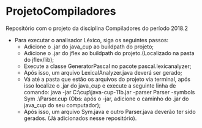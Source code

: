 ﻿# ProjetoCompiladores
Repositório com o projeto da disciplina Compiladores do período 2018.2

* Para executar o analisador Léxico, siga os seguintes passos:
  * Adicione o .jar do java_cup ao buildpath do projeto;
  * Adicione o .jar do jflex ao buildpath do projeto.(Localizado na pasta do jflex/lib);
  * Execute a classe GeneratorPascal no pacote pascal.lexicanalyzer;
  * Após isso, um arquivo LexicalAnalyzer.java deverá ser gerado;
  * Vá até a pasta que estão os arquivos do projeto via terminal, após isso localize o .jar do java_cup e execute a seguinte linha de comando: java -jar C:\cup\java-cup-11b.jar -parser Parser -symbols Sym .\Parser.cup (Obs: após o -jar, adicione o caminho do .jar do java_cup do seu computador);
  * Após isso, um arquivo Sym.java e outro Parser.java deverão ter sido gerados. (Já adicionados nesse repositório).
